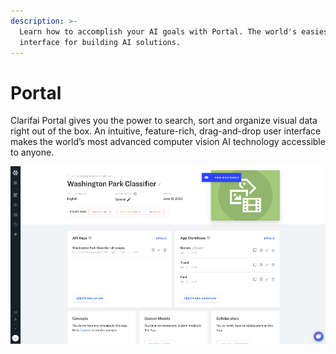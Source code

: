 ```yaml
---
description: >-
  Learn how to accomplish your AI goals with Portal. The world's easiest user
  interface for building AI solutions.
---
```


# Portal

Clarifai Portal gives you the power to search, sort and organize visual data right out of the box. An intuitive, feature-rich, drag-and-drop user interface makes the world’s most advanced computer vision AI technology accessible to anyone.

![Clarifai Portal Applications Detail Page](../../.gitbook/assets/view_in_explorer%20%281%29%20%281%29%20%282%29%20%282%29%20%282%29%20%282%29.jpg)

